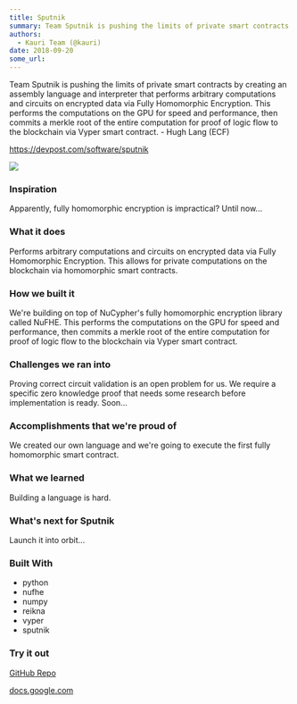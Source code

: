 ```yaml
---
title: Sputnik
summary: Team Sputnik is pushing the limits of private smart contracts by creating an assembly language and interpreter that performs arbitrary computations and circuits on encrypted data via Fully Homomorphic Encryption. This performs the computations on the GPU for speed and performance, then commits a merkle root of the entire computation for proof of logic flow to the blockchain via Vyper smart contract. - Hugh Lang (ECF) https-//devpost.com/software/sputnik Inspiration Apparently, fully homomorphic
authors:
  - Kauri Team (@kauri)
date: 2018-09-20
some_url: 
---
```


Team Sputnik is pushing the limits of private smart contracts by creating an assembly language and interpreter that performs arbitrary computations and circuits on encrypted data via Fully Homomorphic Encryption. This performs the computations on the GPU for speed and performance, then commits a merkle root of the entire computation for proof of logic flow to the blockchain via Vyper smart contract. - Hugh Lang (ECF)

https://devpost.com/software/sputnik

![](https://api.beta.kauri.io:443/ipfs/QmdLyJwwyJincntk2jrVRp4TkX9U6ZX69XEqnSH3phTGA7)

### Inspiration
Apparently, fully homomorphic encryption is impractical? Until now...

### What it does
Performs arbitrary computations and circuits on encrypted data via Fully Homomorphic Encryption. This allows for private computations on the blockchain via homomorphic smart contracts.

### How we built it
We're building on top of NuCypher's fully homomorphic encryption library called NuFHE. This performs the computations on the GPU for speed and performance, then commits a merkle root of the entire computation for proof of logic flow to the blockchain via Vyper smart contract.

### Challenges we ran into
Proving correct circuit validation is an open problem for us. We require a specific zero knowledge proof that needs some research before implementation is ready. Soon...

### Accomplishments that we're proud of
We created our own language and we're going to execute the first fully homomorphic smart contract.

### What we learned
Building a language is hard.

### What's next for Sputnik
Launch it into orbit...

### Built With

- python
- nufhe
- numpy
- reikna
- vyper
- sputnik

### Try it out
 [GitHub Repo](https://github.com/nucypher/Sputnik)

 [docs.google.com](https://docs.google.com/presentation/d/1haXqjNmm3FZA9OvY9BdW4rVR4h9ZQoCzUmRpmL5oEvg/edit?usp=sharing)